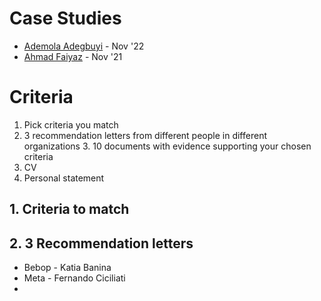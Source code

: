 
# Case Studies
- [Ademola Adegbuyi](https://medium.com/@ooade/my-experience-applying-for-a-global-talent-visa-95d906e06925) - Nov '22
- [Ahmad Faiyaz](https://faiyaz26.medium.com/how-did-i-get-uk-tier-1-global-talent-visa-3a9a5ecb4e73) - Nov '21

# Criteria

1. Pick criteria you match  
2. 3 recommendation letters from different people in different organizations 3. 10 documents with evidence supporting your chosen criteria  
4. CV  
5. Personal statement

## 1. Criteria to match

## 2. 3 Recommendation letters

- Bebop - Katia Banina
- Meta - Fernando Ciciliati
- 